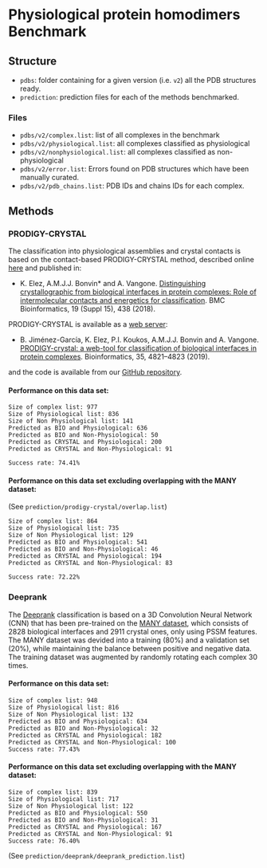 # Physiological protein homodimers Benchmark

## Structure

* `pdbs`: folder containing for a given version (i.e. `v2`) all the PDB structures ready.
* `prediction`: prediction files for each of the methods benchmarked.

### Files

* `pdbs/v2/complex.list`: list of all complexes in the benchmark
* `pdbs/v2/physiological.list`: all complexes classified as physiological
* `pdbs/v2/nonphysiological.list`: all complexes classified as non-physiological
* `pdbs/v2/error.list`: Errors found on PDB structures which have been manually curated.
* `pdbs/v2/pdb_chains.list`: PDB IDs and chains IDs for each complex.

## Methods

### PRODIGY-CRYSTAL


The classification into physiological assemblies and crystal contacts is based on the contact-based PRODIGY-CRYSTAL method, described online [here](https://bianca.science.uu.nl/prodigy/method#heading_c_three) and published in:

* K. Elez, A.M.J.J. Bonvin* and A. Vangone. 
[Distinguishing crystallographic from biological interfaces in protein complexes: Role of intermolecular contacts and energetics for classification](https://doi.org/10.1186/s12859-018-2414-9). BMC Bioinformatics, 19 (Suppl 15), 438 (2018).

PRODIGY-CRYSTAL is available as a [web server](https://bianca.science.uu.nl/prodigy/):

* B. Jiménez-García, K. Elez, P.I. Koukos, A.M.J.J. Bonvin and A. Vangone. 
[PRODIGY-crystal: a web-tool for classification of biological interfaces in protein complexes](https://doi.org/10.1093/bioinformatics/btz437). Bioinformatics, 35, 4821–4823 (2019).

and the code is available from our [GitHub repository](https://github.com/haddocking/prodigy-cryst).


#### Performance on this data set:

```
Size of complex list: 977
Size of Physiological list: 836
Size of Non Physiological list: 141
Predicted as BIO and Physiological: 636
Predicted as BIO and Non-Physiological: 50
Predicted as CRYSTAL and Physiological: 200
Predicted as CRYSTAL and Non-Physiological: 91

Success rate: 74.41%
```

#### Performance on this data set excluding overlapping with the MANY dataset:

(See `prediction/prodigy-crystal/overlap.list`)

```
Size of complex list: 864
Size of Physiological list: 735
Size of Non Physiological list: 129
Predicted as BIO and Physiological: 541
Predicted as BIO and Non-Physiological: 46
Predicted as CRYSTAL and Physiological: 194
Predicted as CRYSTAL and Non-Physiological: 83

Success rate: 72.22%
```

### Deeprank 

The [Deeprank](https://github.com/DeepRank/deeprank) classification is based on a 3D Convolution Neural Network (CNN) that has been pre-trained on the [MANY dataset](https://pubmed.ncbi.nlm.nih.gov/25326082/), which consists of 2828 biological interfaces and 2911 crystal ones, only using PSSM features. The MANY dataset was devided into a training (80%) and a validation set (20%), while maintaining the balance between positive and negative data. The training dataset was augmented by randomly rotating each complex 30 times.

#### Performance on this data set:

```
Size of complex list: 948
Size of Physiological list: 816
Size of Non Physiological list: 132
Predicted as BIO and Physiological: 634
Predicted as BIO and Non-Physiological: 32
Predicted as CRYSTAL and Physiological: 182
Predicted as CRYSTAL and Non-Physiological: 100
Success rate: 77.43%
```

#### Performance on this data set excluding overlapping with the MANY dataset:

```
Size of complex list: 839
Size of Physiological list: 717
Size of Non Physiological list: 122
Predicted as BIO and Physiological: 550
Predicted as BIO and Non-Physiological: 31
Predicted as CRYSTAL and Physiological: 167
Predicted as CRYSTAL and Non-Physiological: 91
Success rate: 76.40%
```

(See `prediction/deeprank/deeprank_prediction.list`)
